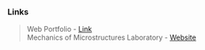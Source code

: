 ### Links

> Web Portfolio - [Link](https://gaddamshivakumar.wordpress.com/)\
> Mechanics of Microstructures Laboratory - [Website](https://gaddamshivakumar.github.io/momlab/)

